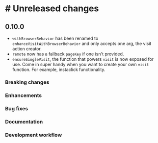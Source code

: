 # # Unreleased changes

## 0.10.0

- `withBrowserBehavior` has been renamed to `enhanceVisitWithBrowserBehavior` and only accepts one arg, the visit action creator.
- `remote` now has a fallback `pageKey` if one isn't provided.
- `ensureSingleVisit`, the function that powers `visit` is now exposed for use. Come in super handy when you want to create your own `visit` function. For example, instaclick functionality.

### Breaking changes

### Enhancements

### Bug fixes

### Documentation

### Development workflow
